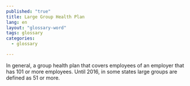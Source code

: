 ```yaml
---
published: "true"
title: Large Group Health Plan
lang: en
layout: "glossary-word"
tags: glossary
categories: 
  - glossary

---
```


In general, a group health plan that covers employees of an employer that has 101 or more employees. Until 2016, in some states large groups are defined as 51 or more.
